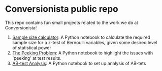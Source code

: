 # Conversionista public repo

This repo contains fun small projects related to the work we do at Conversionista!

1. [Sample size calculator](https://github.com/Conversionista/c_public/blob/main/sample_size_calulcator/Sample%20size%20calculator.ipynb): A Python notebook to calculate the required sample size for a z-test of Bernoulli variables, given some desired level of statistical power
2. [The Peeking Problem](https://github.com/Conversionista/c_public/blob/main/peeking_problem/dont_peek.ipynb): A Python notebook to highlight the issues with 'peeking' at test results.
3. [AB-test Analysis](https://github.com/Conversionista/c_public/blob/main/abtest_analysis/diy_abtest_analysis.ipynb): A Python notebook to set up analysis of AB-tets

